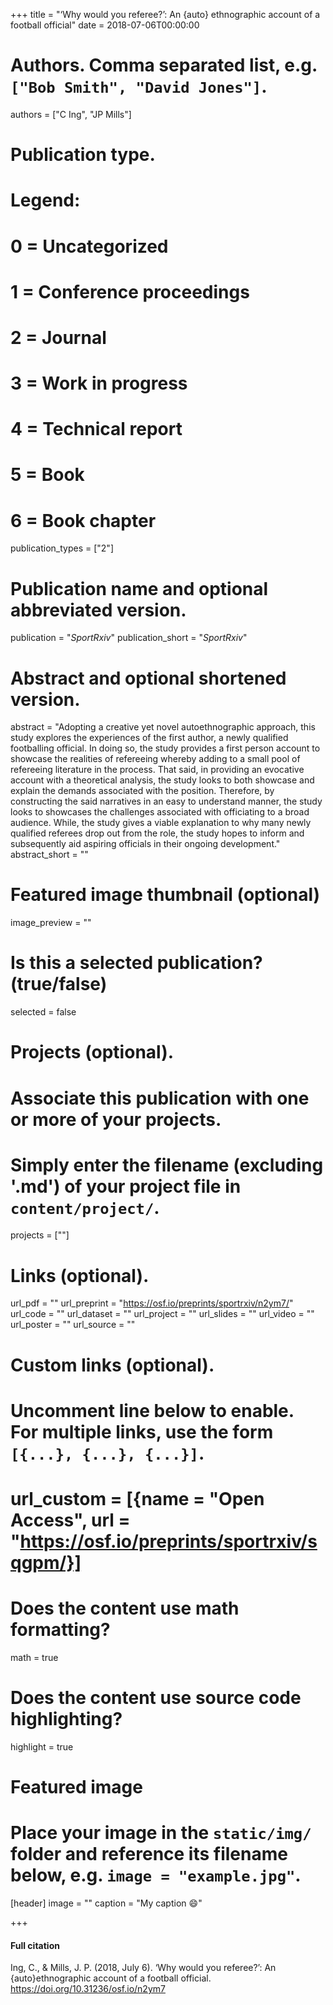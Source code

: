 +++
title = "‘Why would you referee?’: An {auto} ethnographic account of a football official"
date = 2018-07-06T00:00:00

# Authors. Comma separated list, e.g. `["Bob Smith", "David Jones"]`.
authors = ["C Ing", "JP Mills"]

# Publication type.
# Legend:
# 0 = Uncategorized
# 1 = Conference proceedings
# 2 = Journal
# 3 = Work in progress
# 4 = Technical report
# 5 = Book
# 6 = Book chapter
publication_types = ["2"]

# Publication name and optional abbreviated version.
publication = "*SportRxiv*"
publication_short = "*SportRxiv*"

# Abstract and optional shortened version.
abstract = "Adopting a creative yet novel autoethnographic approach, this study explores the experiences of the first author, a newly qualified footballing official. In doing so, the study provides a first person account to showcase the realities of refereeing whereby adding to a small pool of refereeing literature in the process. That said, in providing an evocative account with a theoretical analysis, the study looks to both showcase and explain the demands associated with the position. Therefore, by constructing the said narratives in an easy to understand manner, the study looks to showcases the challenges associated with officiating to a broad audience. While, the study gives a viable explanation to why many newly qualified referees drop out from the role, the study hopes to inform and subsequently aid aspiring officials in their ongoing development."
abstract_short = ""

# Featured image thumbnail (optional)
image_preview = ""

# Is this a selected publication? (true/false)
selected = false

# Projects (optional).
#   Associate this publication with one or more of your projects.
#   Simply enter the filename (excluding '.md') of your project file in `content/project/`.
   projects = [""]

# Links (optional).
url_pdf = ""
url_preprint = "https://osf.io/preprints/sportrxiv/n2ym7/"
url_code = ""
url_dataset = ""
url_project = ""
url_slides = ""
url_video = ""
url_poster = ""
url_source = ""

# Custom links (optional).
#   Uncomment line below to enable. For multiple links, use the form `[{...}, {...}, {...}]`.
#   url_custom = [{name = "Open Access", url = "https://osf.io/preprints/sportrxiv/sqgpm/}]

# Does the content use math formatting?
math = true

# Does the content use source code highlighting?
highlight = true

# Featured image
# Place your image in the `static/img/` folder and reference its filename below, e.g. `image = "example.jpg"`.
[header]
image = ""
caption = "My caption :smile:"

+++

#### Full citation
Ing, C., & Mills, J. P. (2018, July 6). ‘Why would you referee?’: An {auto}ethnographic account of a football official. https://doi.org/10.31236/osf.io/n2ym7


